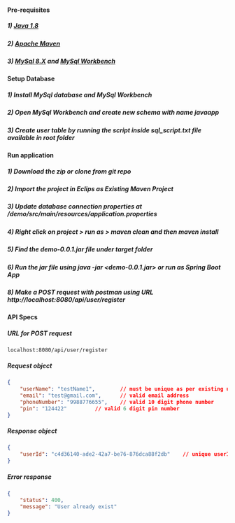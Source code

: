 #### Pre-requisites 

##### 1) [Java 1.8](https://www.oracle.com/technetwork/java/javase/downloads/jdk8-downloads-2133151.html)
##### 2) [Apache Maven](https://maven.apache.org/download.cgi) 
##### 3) [MySql 8.X](https://downloads.mysql.com/archives/community/) and [MySql Workbench](https://dev.mysql.com/downloads/workbench/)

#### Setup Database
##### 1) Install MySql database and MySql Workbench
##### 2) Open MySql Workbench and create new schema with name *javaapp*
##### 3) Create user table by running the script inside sql_script.txt file available in root folder

#### Run application

##### 1) Download the zip or clone from git repo
##### 2) Import the project in Eclips as Existing Maven Project
##### 3) Update database connection properties at */demo/src/main/resources/application.properties*
##### 4) Right click on project > run as > maven clean and then maven install
##### 5) Find the *demo-0.0.1.jar* file under *target* folder
##### 6) Run the jar file using java -jar <demo-0.0.1.jar> or run as Spring Boot App
##### 8) Make a POST request with postman using URL *http://localhost:8080/api/user/register*

#### API Specs

##### URL for POST request

```
localhost:8080/api/user/register
```


##### Request object

```json
{
	"userName": "testName1",		// must be unique as per existing username in DB
	"email": "test@gmail.com", 		// valid email address
	"phoneNumber": "9988776655",	// valid 10 digit phone number
	"pin": "124422"			// valid 6 digit pin number
}
```

##### Response object

```json
{
	"userId": "c4d36140-ade2-42a7-be76-876dca88f2db"	// unique userId generated by server
}
```

##### Error response

```json
{
    "status": 400,
    "message": "User already exist"
}
```
